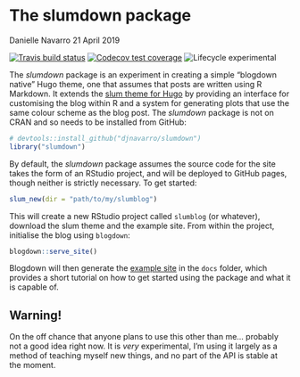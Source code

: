 The slumdown package
================
Danielle Navarro
21 April 2019

[![Travis build
status](https://travis-ci.org/djnavarro/slumdown.svg?branch=master)](https://travis-ci.org/djnavarro/slumdown)
[![Codecov test
coverage](https://codecov.io/gh/djnavarro/slumdown/branch/master/graph/badge.svg)](https://codecov.io/gh/djnavarro/slumdown?branch=master)
![Lifecycle
experimental](https://img.shields.io/badge/lifecycle-experimental-orange.svg)

The *slumdown* package is an experiment in creating a simple “blogdown
native” Hugo theme, one that assumes that posts are written using R
Markdown. It extends the [slum theme for
Hugo](https://github.com/djnavarro/hugo-slum) by providing an interface
for customising the blog within R and a system for generating plots that
use the same colour scheme as the blog post. The *slumdown* package is
not on CRAN and so needs to be installed from GitHub:

``` r
# devtools::install_github("djnavarro/slumdown")
library("slumdown")
```

By default, the *slumdown* package assumes the source code for the site
takes the form of an RStudio project, and will be deployed to GitHub
pages, though neither is strictly necessary. To get started:

``` r
slum_new(dir = "path/to/my/slumblog") 
```

This will create a new RStudio project called `slumblog` (or whatever),
download the slum theme and the example site. From within the project,
initialise the blog using `blogdown`:

``` r
blogdown::serve_site()
```

Blogdown will then generate the [example
site](https://djnavarro.github.io/hugo-slum/) in the `docs` folder,
which provides a short tutorial on how to get started using the package
and what it is capable of.

## Warning\!

On the off chance that anyone plans to use this other than me… probably
not a good idea right now. It is *very* experimental, I’m using it
largely as a method of teaching myself new things, and no part of the
API is stable at the moment.
